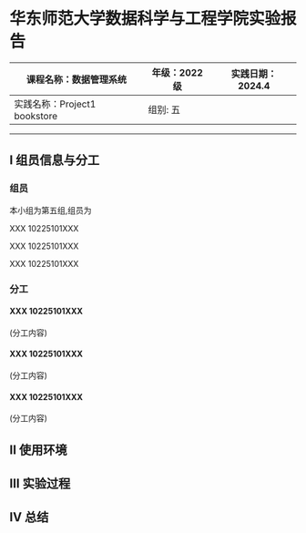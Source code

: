 # 华东师范大学数据科学与工程学院实验报告

| 课程名称：数据管理系统       | 年级：2022级 | 实践日期：2024.4 |
| ---------------------------- | ------------ | ---------------- |
| 实践名称：Project1 bookstore | 组别:     五 |                  |

---



##  Ⅰ 组员信息与分工

### 组员

本小组为第五组,组员为

XXX 10225101XXX

XXX 10225101XXX

XXX 10225101XXX



### 分工

#### XXX 10225101XXX

(分工内容)

#### XXX 10225101XXX

(分工内容)

#### XXX 10225101XXX

(分工内容)



## Ⅱ  使用环境









## Ⅲ  实验过程









## Ⅳ  总结

